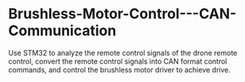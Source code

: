 # Brushless-Motor-Control---CAN-Communication
Use STM32 to analyze the remote control signals of the drone remote control, convert the remote control signals into CAN format control commands, and control the brushless motor driver to achieve drive.
